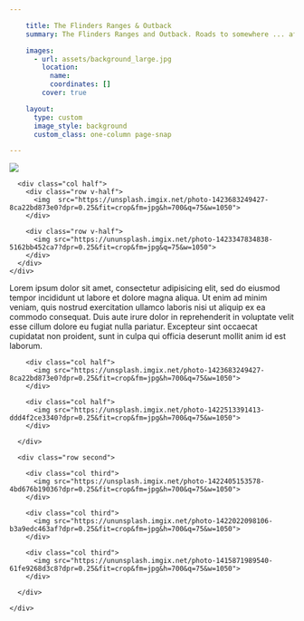 ```yaml
---

    title: The Flinders Ranges & Outback
    summary: The Flinders Ranges and Outback. Roads to somewhere ... afternoon drinks. It may be hard to define, but the rich history and stunning landscape of the outback provides an ideal backdrop for journeys of discovery, writes Max Anderson.

    images:
      - url: assets/background_large.jpg
        location:
          name:
          coordinates: []
        cover: true

    layout:
      type: custom
      image_style: background
      custom_class: one-column page-snap

---
```



<figure class="cover-area">
  <a href=""></a>
</figure>

<div class="content">
  <div class="body">
    
  <div class="gallery grid-3">
    <div class="aspect-ratio"></div>
    <div class="photos">
      <div class="col half">
        <img  src="https://unsplash.imgix.net/reserve/MTuhqSiPQbeVnaIYU16X_P1160798_adj.jpg?dpr=0.25&fit=crop&fm=jpg&h=1350&q=75&w=1050">
      </div>
    
      <div class="col half">
        <div class="row v-half">
          <img  src="https://unsplash.imgix.net/photo-1423683249427-8ca22bd873e0?dpr=0.25&fit=crop&fm=jpg&h=700&q=75&w=1050">  
        </div>
        
        <div class="row v-half">      
          <img src="https://ununsplash.imgix.net/photo-1423347834838-5162bb452ca7?dpr=0.25&fit=crop&fm=jpg&q=75&w=1050">
        </div>
      </div>
    </div>
  </div>
  
  <p>Lorem ipsum dolor sit amet, consectetur adipisicing elit, sed do eiusmod tempor incididunt ut labore et dolore magna aliqua. Ut enim ad minim veniam, quis nostrud exercitation ullamco laboris nisi ut aliquip ex ea commodo consequat. Duis aute irure dolor in reprehenderit in voluptate velit esse cillum dolore eu fugiat nulla pariatur. Excepteur sint occaecat cupidatat non proident, sunt in culpa qui officia deserunt mollit anim id est laborum.</p>
  
    
  <div class="gallery grid-2-third">
    <div class="aspect-ratio"></div>
    <div class="photos">
      <div class="row first">
        
        <div class="col half">
          <img src="https://unsplash.imgix.net/photo-1423683249427-8ca22bd873e0?dpr=0.25&fit=crop&fm=jpg&h=700&q=75&w=1050">
        </div>
        
        <div class="col half">
          <img src="https://unsplash.imgix.net/photo-1422513391413-ddd4f2ce3340?dpr=0.25&fit=crop&fm=jpg&h=700&q=75&w=1050">
        </div>
        
      </div>
      
      <div class="row second">
        
        <div class="col third">
          <img src="https://unsplash.imgix.net/photo-1422405153578-4bd676b19036?dpr=0.25&fit=crop&fm=jpg&h=700&q=75&w=1050">
        </div>
        
        <div class="col third">
          <img src="https://ununsplash.imgix.net/photo-1422022098106-b3a9edc463af?dpr=0.25&fit=crop&fm=jpg&h=700&q=75&w=1050">
        </div>
        
        <div class="col third">
          <img src="https://ununsplash.imgix.net/photo-1415871989540-61fe9268d3c8?dpr=0.25&fit=crop&fm=jpg&h=700&q=75&w=1050">
        </div>
        
      </div>
      
    </div>
  </div>
  
  </div>
</div>